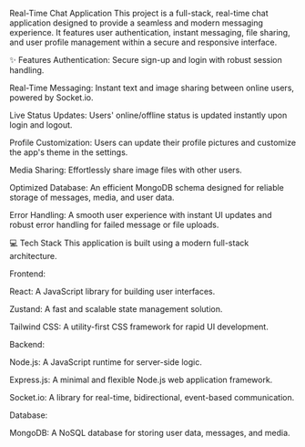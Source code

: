Real-Time Chat Application
This project is a full-stack, real-time chat application designed to provide a seamless and modern messaging experience. It features user authentication, instant messaging, file sharing, and user profile management within a secure and responsive interface.

✨ Features
Authentication: Secure sign-up and login with robust session handling.

Real-Time Messaging: Instant text and image sharing between online users, powered by Socket.io.

Live Status Updates: Users' online/offline status is updated instantly upon login and logout.

Profile Customization: Users can update their profile pictures and customize the app's theme in the settings.

Media Sharing: Effortlessly share image files with other users.

Optimized Database: An efficient MongoDB schema designed for reliable storage of messages, media, and user data.

Error Handling: A smooth user experience with instant UI updates and robust error handling for failed message or file uploads.

💻 Tech Stack
This application is built using a modern full-stack architecture.

Frontend:

React: A JavaScript library for building user interfaces.

Zustand: A fast and scalable state management solution.

Tailwind CSS: A utility-first CSS framework for rapid UI development.

Backend:

Node.js: A JavaScript runtime for server-side logic.

Express.js: A minimal and flexible Node.js web application framework.

Socket.io: A library for real-time, bidirectional, event-based communication.

Database:

MongoDB: A NoSQL database for storing user data, messages, and media.
